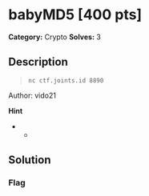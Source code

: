 # babyMD5 [400 pts]

**Category:** Crypto
**Solves:** 3

## Description
>`nc ctf.joints.id 8890`


Author: vido21

**Hint**
* -

## Solution

### Flag

